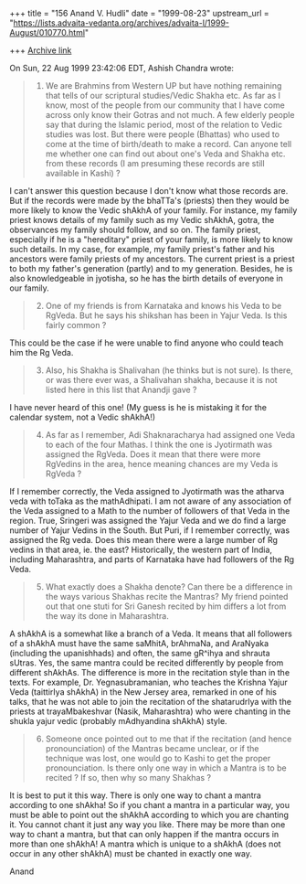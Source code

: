 +++
title = "156 Anand V. Hudli"
date = "1999-08-23"
upstream_url = "https://lists.advaita-vedanta.org/archives/advaita-l/1999-August/010770.html"

+++
[Archive link](https://lists.advaita-vedanta.org/archives/advaita-l/1999-August/010770.html)

On Sun, 22 Aug 1999 23:42:06 EDT, Ashish Chandra <ramkisno at HOTMAIL.COM>
wrote:
>
>
>1. We are Brahmins from Western UP but have nothing remaining that tells of
>our scriptural studies/Vedic Shakha etc. As far as I know, most of the
>people from our community that I have come across only know their Gotras
>and not much. A few elderly people say that during the Islamic period, most
of
>the relation to Vedic studies was lost. But there were people (Bhattas) who
>used to come at the time of birth/death to make a record. Can anyone tell
>me
>whether one can find out about one's Veda and Shakha etc. from these
records
>(I am presuming these records are still available in Kashi) ?

  I can't answer this question because I don't know what those records
  are. But if the records were made by the bhaTTa's (priests) then they
  would be more likely to know the Vedic shAkhA of your family. For
  instance, my family priest knows details of my family such as my
  Vedic shAkhA, gotra, the observances my family should follow, and so on.
  The family priest, especially if he is a "hereditary" priest of your
  family, is more likely to know such details. In my case, for example,
  my family priest's father and his ancestors were family priests of
  my ancestors. The current priest is a priest to both my father's
  generation (partly) and to my generation. Besides, he is also
  knowledgeable in jyotisha, so he has the birth details of everyone
  in our family.

>
>2. One of my friends is from Karnataka and knows his Veda to be RgVeda. But
>he says his shikshan has been in Yajur Veda. Is this fairly common ?
>
  This could be the case if he were unable to find anyone who could
  teach him the Rg Veda.

>3. Also, his Shakha is Shalivahan (he thinks but is not sure). Is there, or
>was there ever was, a Shalivahan shakha, because it is not listed here in
>this list that Anandji gave ?
>

  I have never heard of this one! (My guess is he is mistaking it for
  the calendar system, not a Vedic shAkhA!)

>4. As far as I remember, Adi Shaknaracharya had assigned one Veda to each
of
>the four Mathas. I think the one is Jyotirmath was assigned the RgVeda.
Does
>it mean that there were more RgVedins in the area, hence meaning chances
are
>my Veda is RgVeda ?
>

  If I remember correctly, the Veda assigned to Jyotirmath was the
  atharva veda with toTaka as the mathAdhipati. I am not aware of
  any association of the Veda assigned to a Math to the number of
  followers of that Veda in the region. True, Sringeri was assigned
  the Yajur Veda and we do find a large number of Yajur Vedins in the
  South. But Puri, if I remember correctly, was assigned the Rg veda.
  Does this mean there were a large number of Rg vedins in that area,
  ie. the east? Historically, the western part of India, including
  Maharashtra, and parts of Karnataka have had followers of the Rg Veda.

>5. What exactly does a Shakha denote? Can there be a difference in the ways
>various Shakhas recite the Mantras? My friend pointed out that one stuti
for
>Sri Ganesh recited by him differs a lot from the way its done in
>Maharashtra.
>

  A shAkhA is a somewhat like a branch of  a Veda. It means that all
  followers of a shAkhA must have the same saMhitA, brAhmaNa, and
  AraNyaka (including the upanishhads) and often, the same gR^ihya and
  shrauta sUtras. Yes, the same mantra could be recited differently by
  people from different shAkhAs. The difference is more in the recitation
  style than in the texts. For example, Dr. Yegnasubramanian, who teaches
  the Krishna Yajur Veda (taittirIya shAkhA) in the New Jersey area,
  remarked  in one of his talks, that he was not able to join the
  recitation of the shatarudrIya with the priests at trayaMbakeshvar
  (Nasik, Maharashtra) who  were chanting in the shukla yajur vedic
  (probably mAdhyandina shAkhA) style.

>6. Someone once pointed out to me that if the recitation (and hence
>pronounciation) of the Mantras became unclear, or if the technique was
lost,
>one would go to Kashi to get the proper pronounciation. Is there only one
>way in which a Mantra is to be recited ? If so, then why so many Shakhas ?
>

 It is best to put it this way. There is only one way to chant a mantra
 according to one shAkha! So if you chant a mantra in a particular way,
 you must be able to point out the shAkhA according to which you are
 chanting it. You cannot chant it just any way you like. There may be
 more than one way to chant a mantra, but that can only happen if the mantra
 occurs in more than one shAkhA! A mantra which is unique to a shAkhA
 (does not occur in any other shAkhA) must be chanted in exactly one way.

 Anand

